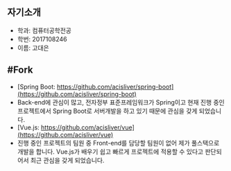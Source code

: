 자기소개
-----
* 학과: 컴퓨터공학전공
* 학번: 2017108246
* 이름: 고대은

#Fork
--------
* [Spring Boot: https://github.com/acisliver/spring-boot](https://github.com/acisliver/spring-boot)
 * Back-end에 관심이 많고, 전자정부 표준프레임워크가 Spring이고 현재 진행 중인 프로젝트에서 Spring Boot로 서버개발을 하고 있기 때문에 관심을 갖게 되었습니다.
* [Vue.js: https://github.com/acisliver/vue](https://github.com/acisliver/vue)
 * 진행 중인 프로젝트의 팀원 중 Front-end를 담당할 팀원이 없어 제가 풀스택으로 개발을 합니다. Vue.js가 배우기 쉽고 빠르게 프로젝트에 적용할 수 있다고 판단되어서 최근 관심을 갖게 되었습니다.
